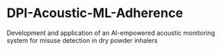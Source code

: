 # DPI-Acoustic-ML-Adherence
Development and application of an AI-empowered acoustic monitoring system for misuse detection in dry powder inhalers
